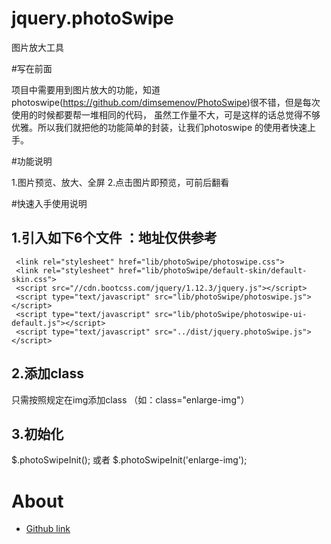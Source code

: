 # jquery.photoSwipe
图片放大工具

#写在前面

项目中需要用到图片放大的功能，知道photoswipe(https://github.com/dimsemenov/PhotoSwipe)很不错，但是每次使用的时候都要帮一堆相同的代码，
虽然工作量不大，可是这样的话总觉得不够优雅。所以我们就把他的功能简单的封装，让我们photoswipe
的使用者快速上手。

#功能说明

1.图片预览、放大、全屏
2.点击图片即预览，可前后翻看

#快速入手使用说明

## 1.引入如下6个文件 ：地址仅供参考

     <link rel="stylesheet" href="lib/photoSwipe/photoswipe.css">
     <link rel="stylesheet" href="lib/photoSwipe/default-skin/default-skin.css">
     <script src="//cdn.bootcss.com/jquery/1.12.3/jquery.js"></script>
     <script type="text/javascript" src="lib/photoSwipe/photoswipe.js"></script>
     <script type="text/javascript" src="lib/photoSwipe/photoswipe-ui-default.js"></script>
     <script type="text/javascript" src="../dist/jquery.photoSwipe.js"></script>

##  2.添加class

只需按照规定在img添加class  （如：class="enlarge-img"）

## 3.初始化

  $.photoSwipeInit();
  或者
  $.photoSwipeInit('enlarge-img');

# About
* [Github link](https://github.com/amazeyope)


